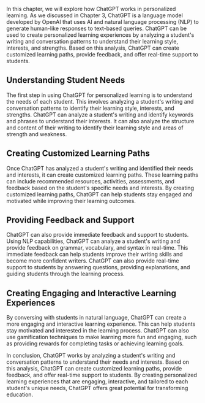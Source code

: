 
In this chapter, we will explore how ChatGPT works in personalized learning. As we discussed in Chapter 3, ChatGPT is a language model developed by OpenAI that uses AI and natural language processing (NLP) to generate human-like responses to text-based queries. ChatGPT can be used to create personalized learning experiences by analyzing a student's writing and conversation patterns to understand their learning style, interests, and strengths. Based on this analysis, ChatGPT can create customized learning paths, provide feedback, and offer real-time support to students.

Understanding Student Needs
---------------------------

The first step in using ChatGPT for personalized learning is to understand the needs of each student. This involves analyzing a student's writing and conversation patterns to identify their learning style, interests, and strengths. ChatGPT can analyze a student's writing and identify keywords and phrases to understand their interests. It can also analyze the structure and content of their writing to identify their learning style and areas of strength and weakness.

Creating Customized Learning Paths
----------------------------------

Once ChatGPT has analyzed a student's writing and identified their needs and interests, it can create customized learning paths. These learning paths can include recommended resources, activities, assessments, and feedback based on the student's specific needs and interests. By creating customized learning paths, ChatGPT can help students stay engaged and motivated while improving their learning outcomes.

Providing Feedback and Support
------------------------------

ChatGPT can also provide immediate feedback and support to students. Using NLP capabilities, ChatGPT can analyze a student's writing and provide feedback on grammar, vocabulary, and syntax in real-time. This immediate feedback can help students improve their writing skills and become more confident writers. ChatGPT can also provide real-time support to students by answering questions, providing explanations, and guiding students through the learning process.

Creating Engaging and Interactive Learning Experiences
------------------------------------------------------

By conversing with students in natural language, ChatGPT can create a more engaging and interactive learning experience. This can help students stay motivated and interested in the learning process. ChatGPT can also use gamification techniques to make learning more fun and engaging, such as providing rewards for completing tasks or achieving learning goals.

In conclusion, ChatGPT works by analyzing a student's writing and conversation patterns to understand their needs and interests. Based on this analysis, ChatGPT can create customized learning paths, provide feedback, and offer real-time support to students. By creating personalized learning experiences that are engaging, interactive, and tailored to each student's unique needs, ChatGPT offers great potential for transforming education.
